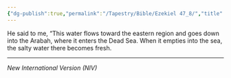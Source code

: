 ```yaml
---
{"dg-publish":true,"permalink":"/Tapestry/Bible/Ezekiel 47_8/","title":"Ezekiel 47:8","hide":true,"tags":["bible"],"dgHomeLink":true,"dgShowLocalGraph":true,"dgEnableSearch":true}
---
```


He said to me, “This water flows toward the eastern region and goes down into the Arabah, where it enters the Dead Sea. When it empties into the sea, the salty water there becomes fresh.

---
*New International Version (NIV)*